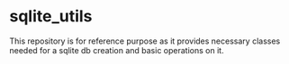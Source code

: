 # sqlite_utils
This repository is for reference purpose as it provides necessary classes needed for a sqlite db creation and basic operations on it. 
